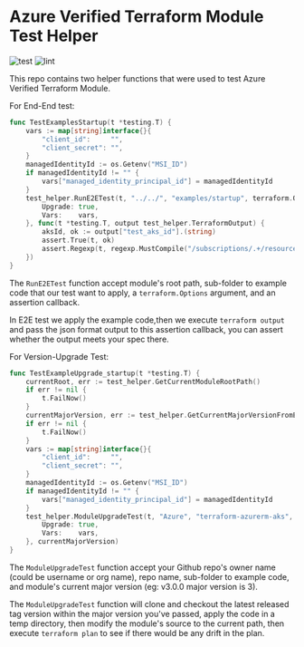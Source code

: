 # Azure Verified Terraform Module Test Helper

![test](https://img.shields.io/github/actions/workflow/status/Azure/terraform-module-test-helper/test.yaml?branch=main)
![lint](https://img.shields.io/github/actions/workflow/status/Azure/terraform-module-test-helper/lint.yaml?branch=main&label=lint)

This repo contains two helper functions that were used to test Azure Verified Terraform Module.

For End-End test:

```go
func TestExamplesStartup(t *testing.T) {
	vars := map[string]interface{}{
		"client_id":     "",
		"client_secret": "",
	}
	managedIdentityId := os.Getenv("MSI_ID")
	if managedIdentityId != "" {
		vars["managed_identity_principal_id"] = managedIdentityId
	}
	test_helper.RunE2ETest(t, "../../", "examples/startup", terraform.Options{
		Upgrade: true,
		Vars:    vars,
	}, func(t *testing.T, output test_helper.TerraformOutput) {
		aksId, ok := output["test_aks_id"].(string)
		assert.True(t, ok)
		assert.Regexp(t, regexp.MustCompile("/subscriptions/.+/resourceGroups/.+/providers/Microsoft.ContainerService/managedClusters/.+"), aksId)
	})
}
```

The `RunE2ETest` function accept module's root path, sub-folder to example code that our test want to apply, a `terraform.Options` argument, and an assertion callback.

In E2E test we apply the example code,then we execute `terraform output` and pass the json format output to this assertion callback, you can assert whether the output meets your spec there.

For Version-Upgrade Test:

```go
func TestExampleUpgrade_startup(t *testing.T) {
	currentRoot, err := test_helper.GetCurrentModuleRootPath()
	if err != nil {
		t.FailNow()
	}
	currentMajorVersion, err := test_helper.GetCurrentMajorVersionFromEnv()
	if err != nil {
		t.FailNow()
	}
	vars := map[string]interface{}{
		"client_id":     "",
		"client_secret": "",
	}
	managedIdentityId := os.Getenv("MSI_ID")
	if managedIdentityId != "" {
		vars["managed_identity_principal_id"] = managedIdentityId
	}
	test_helper.ModuleUpgradeTest(t, "Azure", "terraform-azurerm-aks", "examples/startup", currentRoot, terraform.Options{
		Upgrade: true,
		Vars:    vars,
	}, currentMajorVersion)
}
```

The `ModuleUpgradeTest` function accept your Github repo's owner name (could be username or org name), repo name, sub-folder to example code, and module's current major version (eg: v3.0.0 major version is 3).

The `ModuleUpgradeTest` function will clone and checkout the latest released tag version within the major version you've passed, apply the code in a temp directory, then modify the module's source to the current path, then execute `terraform plan` to see if there would be any drift in the plan.